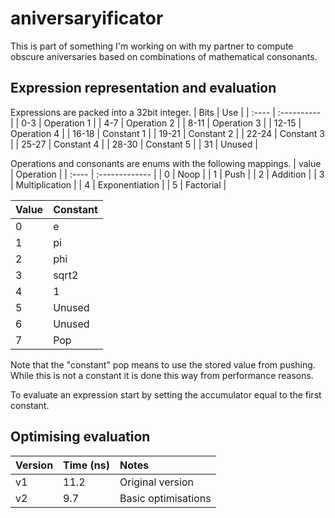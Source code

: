 # aniversaryificator
This is part of something I'm working on with my partner to compute obscure aniversaries based on combinations of mathematical consonants.

## Expression representation and evaluation
Expressions are packed into a 32bit integer.
| Bits  | Use         |
| :---- | :---------- |
| 0-3   | Operation 1 |
| 4-7   | Operation 2 |
| 8-11  | Operation 3 |
| 12-15 | Operation 4 |
| 16-18 | Constant 1  |
| 19-21 | Constant 2  |
| 22-24 | Constant 3  |
| 25-27 | Constant 4  |
| 28-30 | Constant 5  |
| 31    | Unused      |

Operations and consonants are enums with the following mappings.
| value | Operation      |
| :---- | :------------- |
| 0     | Noop           |
| 1     | Push           |
| 2     | Addition       |
| 3     | Multiplication |
| 4     | Exponentiation |
| 5     | Factorial      |

| Value | Constant |
| :---- | :------- |
| 0     | e        |
| 1     | pi       |
| 2     | phi      |
| 3     | sqrt2    |
| 4     | 1        |
| 5     | Unused   |
| 6     | Unused   |
| 7     | Pop      |
Note that the "constant" pop means to use the stored value from pushing. While this is not a constant it is done this way from performance reasons.

To evaluate an expression start by setting the accumulator equal to the first constant. 

## Optimising evaluation
| Version | Time (ns) | Notes               |
| :------ | :-------- | :------------------ |
| v1      | 11.2      | Original version    |
| v2      | 9.7       | Basic optimisations |
